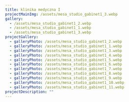 ```yaml
---
title: klinika medyczna I
projectMainImg: /assets/mesa_studio_gabinet1_3.webp
gallery:
  - /assets/mesa_studio_gabinet1_2.webp
  - /assets/mesa_studio_gabinet1_1.webp
  - /assets/mesa_studio_gabinet1_3.webp
projectGallery:
  - galleryPhoto: /assets/mesa_studio_gabinet1_2.webp
  - galleryPhoto: /assets/mesa_studio_gabinet1_1.webp
  - galleryPhoto: /assets/mesa_studio_gabinet1_3.webp
  - galleryPhoto: /assets/mesa_studio_gabinet1_4.webp
  - galleryPhoto: /assets/mesa_studio_gabinet1_5.webp
  - galleryPhoto: /assets/mesa_studio_gabinet1_6.webp
  - galleryPhoto: /assets/mesa_studio_gabinet1_7.webp
  - galleryPhoto: /assets/mesa_studio_gabinet1_8.webp
  - galleryPhoto: /assets/mesa_studio_gabinet1_9.webp
  - galleryPhoto: /assets/mesa_studio_gabinet1_10.webp
  - galleryPhoto: /assets/mesa_studio_gabinet1_11.webp
projectDescription: ""
---
```

